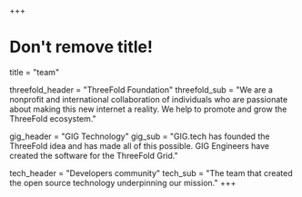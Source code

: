 +++
# Don't remove title!
title = "team"

threefold_header = "ThreeFold Foundation"
threefold_sub = "We are a nonprofit and international collaboration of individuals who are passionate about making this new internet a reality. We help to promote and grow the ThreeFold ecosystem."

gig_header = "GIG Technology"
gig_sub = "GIG.tech has founded the ThreeFold idea and has made all of this possible. GIG Engineers have created the software for the ThreeFold Grid."

tech_header = "Developers community"
tech_sub = "The team that created the open source technology underpinning our mission."
+++
